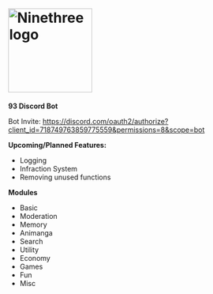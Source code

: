 # <img src="https://user-images.githubusercontent.com/65078619/106637633-f7215500-65a8-11eb-8239-f20e4f1e961e.png" alt="Ninethree logo" height="170" >

**93 Discord Bot**

Bot Invite: https://discord.com/oauth2/authorize?client_id=718749763859775559&permissions=8&scope=bot

**Upcoming/Planned Features:**
- Logging
- Infraction System
- Removing unused functions

**Modules**
- Basic
- Moderation
- Memory
- Animanga
- Search
- Utility
- Economy
- Games
- Fun
- Misc
